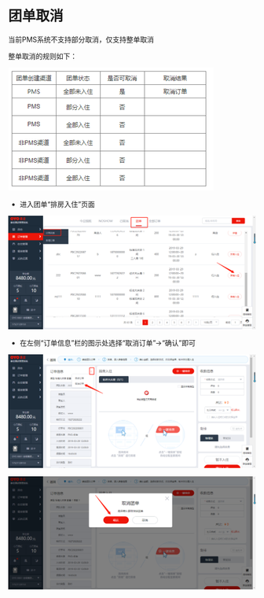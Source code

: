 # 团单取消

当前PMS系统不支持部分取消，仅支持整单取消

整单取消的规则如下：

![](../../../.gitbook/assets/image%20%28619%29.png)

* 进入团单“排房入住”页面

![](../../../.gitbook/assets/image%20%28581%29.png)

* 在左侧“订单信息”栏的图示处选择“取消订单”→“确认”即可

![](../../../.gitbook/assets/image%20%28588%29.png)

![](../../../.gitbook/assets/image%20%28361%29.png)

